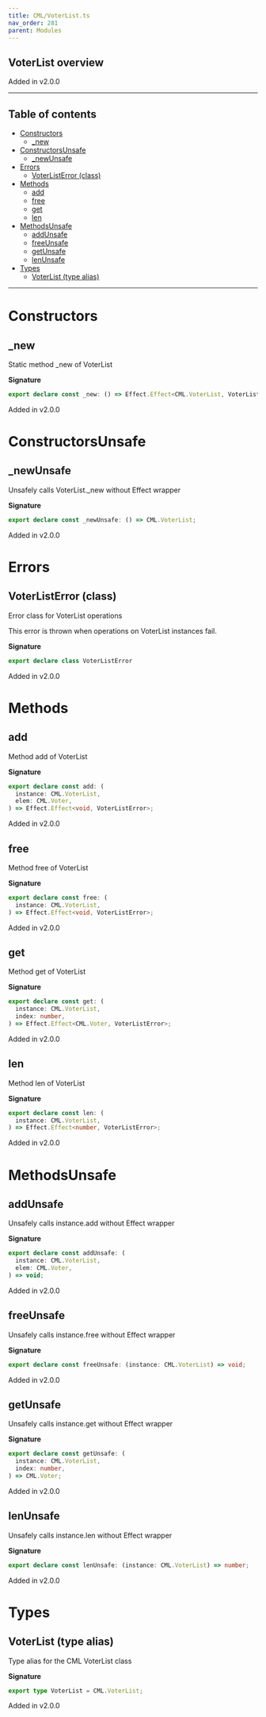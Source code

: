 ```yaml
---
title: CML/VoterList.ts
nav_order: 281
parent: Modules
---
```


## VoterList overview

Added in v2.0.0

---

<h2 class="text-delta">Table of contents</h2>

- [Constructors](#constructors)
  - [\_new](#_new)
- [ConstructorsUnsafe](#constructorsunsafe)
  - [\_newUnsafe](#_newunsafe)
- [Errors](#errors)
  - [VoterListError (class)](#voterlisterror-class)
- [Methods](#methods)
  - [add](#add)
  - [free](#free)
  - [get](#get)
  - [len](#len)
- [MethodsUnsafe](#methodsunsafe)
  - [addUnsafe](#addunsafe)
  - [freeUnsafe](#freeunsafe)
  - [getUnsafe](#getunsafe)
  - [lenUnsafe](#lenunsafe)
- [Types](#types)
  - [VoterList (type alias)](#voterlist-type-alias)

---

# Constructors

## \_new

Static method \_new of VoterList

**Signature**

```ts
export declare const _new: () => Effect.Effect<CML.VoterList, VoterListError>;
```

Added in v2.0.0

# ConstructorsUnsafe

## \_newUnsafe

Unsafely calls VoterList.\_new without Effect wrapper

**Signature**

```ts
export declare const _newUnsafe: () => CML.VoterList;
```

Added in v2.0.0

# Errors

## VoterListError (class)

Error class for VoterList operations

This error is thrown when operations on VoterList instances fail.

**Signature**

```ts
export declare class VoterListError
```

Added in v2.0.0

# Methods

## add

Method add of VoterList

**Signature**

```ts
export declare const add: (
  instance: CML.VoterList,
  elem: CML.Voter,
) => Effect.Effect<void, VoterListError>;
```

Added in v2.0.0

## free

Method free of VoterList

**Signature**

```ts
export declare const free: (
  instance: CML.VoterList,
) => Effect.Effect<void, VoterListError>;
```

Added in v2.0.0

## get

Method get of VoterList

**Signature**

```ts
export declare const get: (
  instance: CML.VoterList,
  index: number,
) => Effect.Effect<CML.Voter, VoterListError>;
```

Added in v2.0.0

## len

Method len of VoterList

**Signature**

```ts
export declare const len: (
  instance: CML.VoterList,
) => Effect.Effect<number, VoterListError>;
```

Added in v2.0.0

# MethodsUnsafe

## addUnsafe

Unsafely calls instance.add without Effect wrapper

**Signature**

```ts
export declare const addUnsafe: (
  instance: CML.VoterList,
  elem: CML.Voter,
) => void;
```

Added in v2.0.0

## freeUnsafe

Unsafely calls instance.free without Effect wrapper

**Signature**

```ts
export declare const freeUnsafe: (instance: CML.VoterList) => void;
```

Added in v2.0.0

## getUnsafe

Unsafely calls instance.get without Effect wrapper

**Signature**

```ts
export declare const getUnsafe: (
  instance: CML.VoterList,
  index: number,
) => CML.Voter;
```

Added in v2.0.0

## lenUnsafe

Unsafely calls instance.len without Effect wrapper

**Signature**

```ts
export declare const lenUnsafe: (instance: CML.VoterList) => number;
```

Added in v2.0.0

# Types

## VoterList (type alias)

Type alias for the CML VoterList class

**Signature**

```ts
export type VoterList = CML.VoterList;
```

Added in v2.0.0
